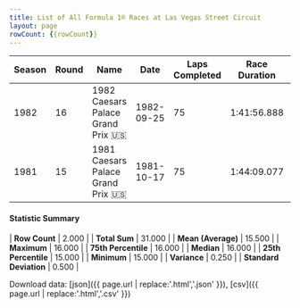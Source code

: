```yaml
---
title: List of All Formula 1® Races at Las Vegas Street Circuit
layout: page
rowCount: {{rowCount}}
---
```


| Season | Round | Name | Date | Laps Completed | Race Duration | Winning Driver | Winning Constructor |
|--|--|--|--|--|--|--|--|
| 1982 | 16 | 1982 Caesars Palace Grand Prix 🇺🇸 | 1982-09-25 | 75 | 1:41:56.888 | Michele Alboreto 🇮🇹 | Tyrrell 🇬🇧 |
| 1981 | 15 | 1981 Caesars Palace Grand Prix 🇺🇸 | 1981-10-17 | 75 | 1:44:09.077 | Alan Jones 🇦🇺 | Williams 🇬🇧 |

#### Statistic Summary

| **Row Count** | 2.000 |
| **Total Sum** | 31.000 |
| **Mean (Average)** | 15.500 |
| **Maximum** | 16.000 |
| **75th Percentile** | 16.000 |
| **Median** | 16.000 |
| **25th Percentile** | 15.000 |
| **Minimum** | 15.000 |
| **Variance** | 0.250 |
| **Standard Deviation** | 0.500 |

Download data: [json]({{ page.url | replace:'.html','.json' }}), [csv]({{ page.url | replace:'.html','.csv' }})
